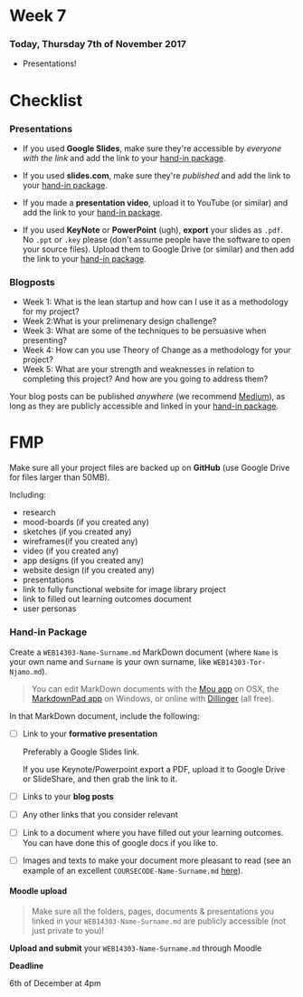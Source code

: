 # Week 7

### Today, Thursday 7th of November 2017

* Presentations!

# Checklist

### Presentations

* If you used **Google Slides**, make sure they're accessible by *everyone with the link* and add the link to your [hand-in package](#hand-in-package).

* If you used **slides.com**, make sure they're *published* and add the link to your [hand-in package](#hand-in-package).

* If you made a **presentation video**, upload it to YouTube (or similar) and add the link to your [hand-in package](#hand-in-package).

* If you used **KeyNote** or **PowerPoint** (ugh), **export** your slides as `.pdf`. No `.ppt` or `.key` please (don't assume people have the software to open your source files). Upload them to Google Drive (or similar) and then add the link to your [hand-in package](#hand-in-package).

### Blogposts

* Week 1:  What is the lean startup and how can I use it as a methodology for my project?
* Week 2:What is your prelimenary design challenge?
* Week 3: What are some of the techniques to be persuasive when presenting?
* Week 4:  How can you use Theory of Change as a methodology for your project?
* Week 5: What are your strength and weaknesses in relation to completing this project? And how are you going to address them?

Your blog posts can be published *anywhere* (we recommend [Medium](https://medium.com)), as long as they are publicly accessible and linked in your [hand-in package](#hand-in-package).

# FMP

Make sure all your project files are backed up on **GitHub** (use Google Drive for files larger than 50MB).

Including:

* research
* mood-boards (if you created any)
* sketches (if you created any)
* wireframes(if you created any)
* video (if you created any)
* app designs (if you created any)
* website design (if you created any)
* presentations
* link to fully functional website for image library project
* link to filled out learning outcomes document
* user personas

### Hand-in Package

Create a `WEB14303-Name-Surname.md` MarkDown document (where `Name` is your own name and `Surname` is your own surname, like `WEB14303-Tor-Njamo.md`).

> You can edit MarkDown documents with the [Mou app](http://25.io/mou/) on OSX, the [MarkdownPad app](http://markdownpad.com/) on Windows, or online with [Dillinger](http://dillinger.io/) (all free).

In that MarkDown document, include the following:

- [ ] Link to your **formative presentation**   

	Preferably a Google Slides link.   

	If you use Keynote/Powerpoint export a PDF, upload it to Google Drive or SlideShare, and then grab the link to it.

- [ ] Links to your **blog posts**

- [ ] Any other links that you consider relevant

- [ ] Link to a document where you have filled out your learning outcomes. You can have done this of google docs if you like to.

- [	] Images and texts to make your document more pleasant to read (see an example of an excellent `COURSECODE-Name-Surname.md` [here](https://github.com/TomSharmanWeb/HarrySeatonWebsite/blob/master/README.md)).

#### Moodle upload

> Make sure all the folders, pages, documents & presentations you linked in your `WEB14303-Name-Surname.md` are publicly accessible (not just private to you)!

**Upload and submit** your `WEB14303-Name-Surname.md` through Moodle

**Deadline**

6th of December at 4pm

